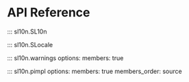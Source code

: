 # API Reference

::: sl10n.SL10n

::: sl10n.SLocale

::: sl10n.warnings
    options:
      members: true

::: sl10n.pimpl
    options:
      members: true
      members_order: source
